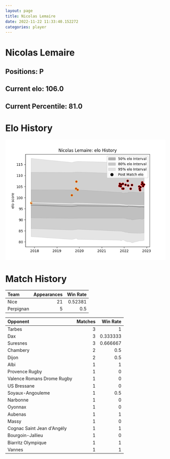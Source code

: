 ```yaml
---  
layout: page  
title: Nicolas Lemaire  
date: 2022-11-22 11:33:40.152272  
categories: player  
---
```

# Nicolas Lemaire

## Positions: P

## Current elo: 106.0

## Current Percentile: 81.0

# Elo History


![elo history](history_NicolasLemaire.png)
# Match History


| Team      |   Appearances |   Win Rate |
|:----------|--------------:|-----------:|
| Nice      |            21 |    0.52381 |
| Perpignan |             5 |    0.5     |

| Opponent                   |   Matches |   Win Rate |
|:---------------------------|----------:|-----------:|
| Tarbes                     |         3 |   1        |
| Dax                        |         3 |   0.333333 |
| Suresnes                   |         3 |   0.666667 |
| Chambery                   |         2 |   0.5      |
| Dijon                      |         2 |   0.5      |
| Albi                       |         1 |   1        |
| Provence Rugby             |         1 |   0        |
| Valence Romans Drome Rugby |         1 |   0        |
| US Bressane                |         1 |   0        |
| Soyaux-Angouleme           |         1 |   0.5      |
| Narbonne                   |         1 |   0        |
| Oyonnax                    |         1 |   0        |
| Aubenas                    |         1 |   1        |
| Massy                      |         1 |   0        |
| Cognac Saint Jean d'Angély |         1 |   1        |
| Bourgoin-Jallieu           |         1 |   0        |
| Biarritz Olympique         |         1 |   1        |
| Vannes                     |         1 |   1        |